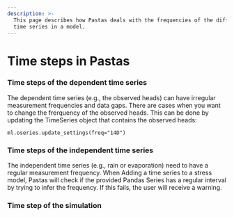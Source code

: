 ```yaml
---
description: >-
  This page describes how Pastas deals with the frequencies of the different
  time series in a model.
---
```


# Time steps in Pastas

### Time steps of the dependent time series

The dependent time series \(e.g., the observed heads\) can have irregular measurement frequencies and data gaps. There are cases when you want to change the frerquency of the observed heads. This can be done by updating the TimeSeries object that contains the observed heads:

 `ml.oseries.update_settings(freq="14D")`

### Time steps of the independent time series

The independent time series \(e.g., rain or evaporation\) need to have a regular measurement frequency. When Adding a time series to a stress model, Pastas will check if the provided Pandas Series has a regular interval by trying to infer the frequency. If this fails, the user will receive a warning.

### Time step of the simulation





